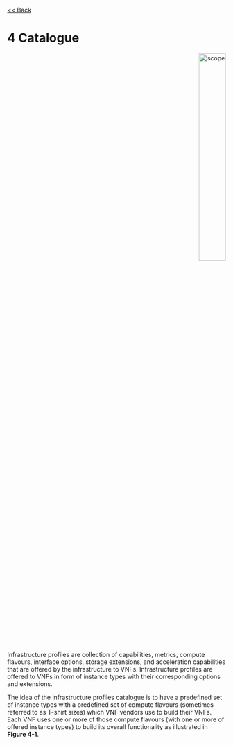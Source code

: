 [<< Back](../../ref_model)
# 4	Catalogue
<p align="right"><img src="../figures/bogo_sdc.png" alt="scope" title="Scope" width="35%"/></p>

Infrastructure profiles are collection of capabilities, metrics, compute flavours, interface options, storage extensions, and acceleration capabilities that are offered by the infrastructure to VNFs. Infrastructure profiles are offered to VNFs in form of instance types with their corresponding options and extensions.

The idea of the infrastructure profiles catalogue is to have a predefined set of instance types with a predefined set of compute flavours (sometimes referred to as T-shirt sizes) which VNF vendors use to build their VNFs. Each VNF uses one or more of those compute flavours (with one or more of offered instance types) to build its overall functionality as illustrated in **Figure 4-1**.

